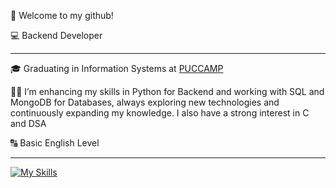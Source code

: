 <p>👋 Welcome to my github!</p>

<p>💻 Backend Developer</p>
<hr>

<p>🎓 Graduating in Information Systems at <a href="https://www.puc-campinas.edu.br/#" target="blank_">PUCCAMP</a></p>
<p>👨‍💻 I’m enhancing my skills in Python for Backend and working with SQL and MongoDB for Databases, always exploring new technologies and continuously expanding my knowledge. I also have a strong interest in C and DSA</p>
<p>🔠 Basic English Level</p>
<hr>

[![My Skills](https://skillicons.dev/icons?i=py,c,mysql,git,notion&perline=10)](https://skillicons.dev)

<!---
matheuschagasb/matheuschagasb is a ✨ special ✨ repository because its `README.md` (this file) appears on your GitHub profile.
You can click the Preview link to take a look at your changes.
--->

